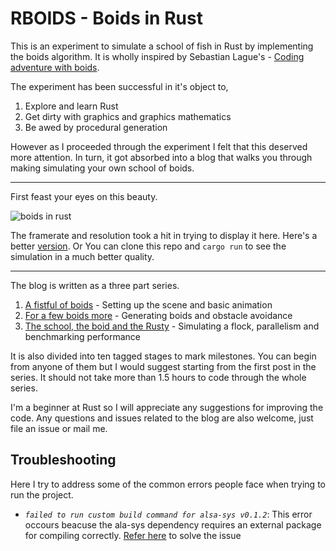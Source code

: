 # RBOIDS - Boids in Rust
This is an experiment to simulate a school of fish in Rust by implementing the boids algorithm. It is wholly inspired by Sebastian Lague's - [Coding adventure with boids](https://www.youtube.com/watch?v=bqtqltqcQhw).

The experiment has been successful in it's object to,
1. Explore and learn Rust
2. Get dirty with graphics and graphics mathematics
3. Be awed by procedural generation

However as I proceeded through the experiment I felt that this deserved more attention. In turn, it got absorbed into a blog that walks you through making simulating your own school of boids.
___

First feast your eyes on this beauty.

![boids in rust](../assets/presentation.gif?raw=true)

The framerate and resolution took a hit in trying to display it here. Here's a better [version](https://drive.google.com/file/d/1ri4x-jCX8SA9oX8OqDIKtXhYIrEKlGjO/view). Or You can clone this repo and `cargo run` to see the simulation in a much better quality.
___
The blog is written as a three part series.
1. [A fistful of boids](https://blog.bitsacm.in/a-fistful-of-boids/) - Setting up the scene and basic animation
2. [For a few boids more](https://blog.bitsacm.in/for-a-few-boids-more/) - Generating boids and obstacle avoidance
3. [The school, the boid and the Rusty](https://blog.bitsacm.in/the-school-the-boid-and-the-rusty/) - Simulating a flock, parallelism and benchmarking performance

It is also divided into ten tagged stages to mark milestones. You can begin from anyone of them but I would suggest starting from the first post in the series. It should not take more than 1.5 hours to code through the whole series.

I'm a beginner at Rust so I will appreciate any suggestions for improving the code. Any questions and issues related to the blog are also welcome, just file an issue or mail me.

## Troubleshooting
Here I try to address some of the common errors people face when trying to run the project.     
- *`failed to run custom build command for alsa-sys v0.1.2`*: This error occours beacuse the ala-sys dependency requires an external package for compiling correctly. [Refer here](https://github.com/RustAudio/rodio/issues/200) to solve the issue
